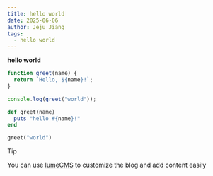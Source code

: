 ```yaml
---
title: hello world
date: 2025-06-06
author: Jeju Jiang
tags:
  - hello world
---
```


**hello world**

<!--more-->


```ts
function greet(name) {
  return `Hello, ${name}!`;
}

console.log(greet("world"));

```

```ruby
def greet(name)
  puts "hello #{name}!"
end

greet("world")
```

> [!tip]
>
> You can use [lumeCMS](https://lume.land/cms) to customize the blog and add
> content easily
